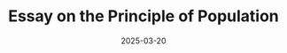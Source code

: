 ---
title: "Essay on the Principle of Population"
# heading: Unenlightened
# description: Mao was a Chinese Leader
c: "firebrick"
weight: 131
date: 2025-03-20
---